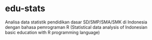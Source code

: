 # edu-stats
Analisa data statistik pendidikan dasar SD/SMP/SMA/SMK di Indonesia dengan bahasa pemrograman R (Statistical data analysis of Indonesian basic education with R programming language)
